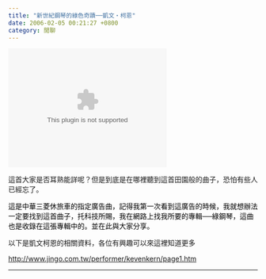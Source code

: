 ```yaml
---
title: "新世紀鋼琴的綠色奇蹟──凱文‧柯恩"
date: 2006-02-05 00:21:27 +0800
category: 閒聊
---
```

<object classid="CLSID:6BF52A52-394A-11d3-B153-00C04F79FAA6" codebase="http://www.microsoft.com/ntserver/netshow/download/en/nsmp2inf.cab#Version=5,1,51,415" id="msplayer" type="application/x-oleobject" standby="Loading Microsoft Media Player components..." name="msplayer" width="320" height="240"> <param name="AllowChangeDisplaySize" value="1"> <param name="AutoStart" value="1"> <param name="AutoSize" value="0"> <param name="AnimationAtStart" value="1"> <param name="ClickToPlay" value="1"> <param name="EnableContextMenu" value="0"> <param name="EnablePositionControls" value="1"> <param name="EnableFullScreenControls" value="1"> <param name="URL" value="http://9.mms.blog.xuite.net/9/a/8/f/10971305/blog_112520/dv/5071325/5071325.wma"> <param name="ShowControls" value="1"> <param name="ShowAudioControls" value="1"> <param name="ShowDisplay" value="0"> <param name="ShowGotoBar" value="0"> <param name="ShowPositionControls" value="1"> <param name="ShowStatusBar" value="1"> <param name="ShowTracker" value="1"> <embed src="http://9.mms.blog.xuite.net/9/a/8/f/10971305/blog_112520/dv/5071325/5071325.wma" type="video/x-ms-wmv" width="320" height="240" autostart="1" showcontrols="0" autosize="0" animationatstart="1" clicktoplay="1" enablecontextmenu="0" enablepositioncontrols="1" enablefullscreencontrols="1" showaudiocontrols="1" showdisplay="0" showgotobar="0" showpositioncontrols="1" showstatusbar="1" showtracker="1"> </object>
<p>這首大家是否耳熟能詳呢？但是到底是在哪裡聽到這首田園般的曲子，恐怕有些人已經忘了。</p><p><font color="#000000">這是中華三菱休旅車的指定廣告曲，記得我第一次看到這廣告的時候，我就想辦法一定要找到這首曲子，托科技所賜，我在網路上找我所要的專輯──綠鋼琴，這曲也是收錄在這張專輯中的。並在此與大家分享。</font><p /><p>以下是凱文柯恩的相關資料，各位有興趣可以來這裡知道更多</p><p><a href="http://www.jingo.com.tw/performer/kevenkern/page1.htm">http://www.jingo.com.tw/performer/kevenkern/page1.htm</a></p></p><hr />
